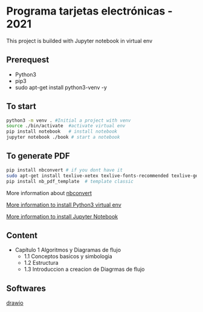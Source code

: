 # Programa tarjetas electrónicas - 2021

This project is builded with Jupyter notebook in virtual env

## Prerequest

- Python3
- pip3
- sudo apt-get install python3-venv -y

## To start

```bash
python3 -m venv . #Initial a project with venv
source ./bin/activate  #activate virtual env
pip install notebook   # install notebook 
jupyter notebook ./book # start a notebook 
```

## To generate PDF

```bash
pip install nbconvert # if you dont have it
sudo apt-get install texlive-xetex texlive-fonts-recommended texlive-generic-recommended # convert to pdf
pip install nb_pdf_template  # template classic
```

More information about [nbconvert](https://nbconvert.readthedocs.io/en/latest/install.html)

[More information to install Python3 virtual env](https://docs.python.org/3/library/venv.html)

[More information to install Jupyter Notebook](https://jupyter.org/install)

## Content

- Capítulo 1 Algoritmos y Diagramas de flujo
  - 1.1 Conceptos basicos y simbologia
  - 1.2 Estructura
  - 1.3 Introduccion a creacion de Diagrmas de flujo


## Softwares

[drawio](https://app.diagrams.net/)